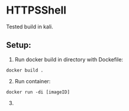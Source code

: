 # HTTPSShell

Tested build in kali.

Setup:
----
1. Run docker build in directory with Dockefile:
```
docker build .
```
2. Run container:
```
docker run -di [imageID]
```
3. 
